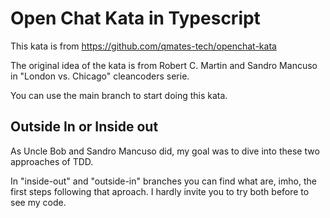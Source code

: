 # Open Chat Kata in Typescript

This kata is from https://github.com/qmates-tech/openchat-kata

The original idea of the kata is from Robert C. Martin and Sandro Mancuso in "London vs. Chicago" cleancoders serie.

You can use the main branch to start doing this kata.

## Outside In or Inside out

As Uncle Bob and Sandro Mancuso did, my goal was to dive into these two approaches of TDD.

In "inside-out" and "outside-in" branches you can find what are, imho, the first steps following that aproach.
I hardly invite you to try both before to see my code.
